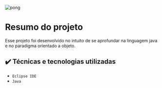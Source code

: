 
![pong](https://github.com/allanfm0/pong/assets/138832424/ecac9452-d6c3-40d6-a81b-21042cb2698c)

# Resumo do projeto
Esse projeto foi desenvolvido no intuito de se aprofundar na linguagem java e no paradigma orientado a objeto.

## ✔️ Técnicas e tecnologias utilizadas

- ``Eclipse IDE``
- ``Java``
